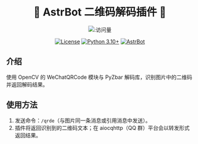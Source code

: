 <div align="center">

# 🫧 AstrBot 二维码解码插件 🫧

![:访问量](https://count.getloli.com/@astrbot_plugin_decode_qrcode?name=astrbot_plugin_decode_qrcode&theme=rule34&padding=7&offset=0&scale=1&pixelated=1&darkmode=auto)

[![License](https://img.shields.io/badge/License-MIT-green.svg)](https://opensource.org/licenses/MIT)
[![Python 3.10+](https://img.shields.io/badge/Python-3.10%2B-blue.svg)](https://www.python.org)
[![AstrBot](https://img.shields.io/badge/AstrBot-4.0%2B-75B9D8.svg)](https://github.com/AstrBotDevs/AstrBot)

</div>

## 介绍

使用 OpenCV 的 WeChatQRCode 模块与 PyZbar 解码库，识别图片中的二维码并返回解码结果。

## 使用方法

1. 发送命令：`/qrde`（与图片同一条消息或引用消息中发送）。
2. 插件将返回识别到的二维码文本；在 aiocqhttp（QQ 群）平台会以转发形式返回结果。
